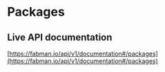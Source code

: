 # Packages


## Live API documentation
[https://fabman.io/api/v1/documentation#/packages](https://fabman.io/api/v1/documentation#/packages)
